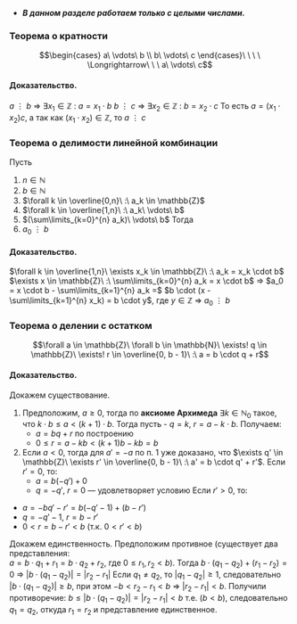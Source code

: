 - ***В данном разделе работаем только с целыми числами.***

### Теорема о кратности
$$\begin{cases} a\ \vdots\ b \\ b\ \vdots\ c \end{cases}\ \ \ \ \Longrightarrow\ \ \ a\ \vdots\ c$$
#### Доказательство.

$a\ \vdots\ b$ $\Rightarrow$ $\exists x_1 \in \mathbb{Z}\ :\ a = x_1 \cdot b$
$b\ \vdots\ c$ $\Rightarrow$ $\exists x_2 \in \mathbb{Z}\ :\ b = x_2 \cdot c$ 
То есть $a = (x_1 \cdot x_2) c$, а так как $(x_1 \cdot x_2) \in \mathbb{Z}$, то $a\ \vdots\ c$

### Теорема о делимости линейной комбинации

Пусть 
1) $n \in \mathbb{N}$ 
2) $b \in \mathbb{N}$
3) $\forall k \in \overline{0,n}\ :\ a_k \in \mathbb{Z}$
4) $\forall k \in \overline{1,n}\ :\ a_k\ \vdots\ b$
5) $(\sum\limits_{k=0}^{n} a_k)\ \vdots\ b$
Тогда
6) $a_0\ \vdots\ b$

#### Доказательство.
$\forall k \in \overline{1,n}\ \exists x_k \in \mathbb{Z}\ :\ a_k = x_k \cdot b$
$\exists x \in \mathbb{Z}\ :\ \sum\limits_{k=0}^{n} a_k = x \cdot b$ $\Rightarrow$ $a_0 = x \cdot b - \sum\limits_{k=1}^{n} a_k =$ $b \cdot (x - \sum\limits_{k=1}^{n} x_k) = b \cdot y$, где $y \in \mathbb{Z}$ $\Rightarrow$ $a_0\ \vdots\ b$

### Теорема о делении с остатком
$$\forall a \in \mathbb{Z}\ \forall b \in \mathbb{N}\ \exists! q \in \mathbb{Z}\ \exists! r \in \overline{0, b - 1}\ :\ a = b \cdot q + r$$
#### Доказательство.

Докажем существование.
1) Предположим, $a  \geq 0$, тогда по **аксиоме Архимеда** $\exists k \in \mathbb{N}_{0}$ такое, что $k \cdot b \leq a < (k+1) \cdot b$. Тогда пусть - $q = k$, $r = a - k \cdot b$. Получаем:
	- $a = bq + r$ по построению
	- $0 \leq r = a - kb < (k+1)b - kb = b$
2) Если $a < 0$, тогда для $a' = -a$ по п. 1 уже доказано, что $\exists q' \in \mathbb{Z}\ \exists r' \in \overline{0, b - 1}\ :\ a' = b \cdot q' + r'$. Если $r' = 0$, то:
	- $a = b(-q') + 0$
	- $q = -q',\ r = 0$ — удовлетворяет условию
	Если $r' > 0$, то:
- $a = -bq' - r' = b(-q' - 1) + (b - r')$
- $q = -q' - 1,\ r = b - r'$
- $0 < r = b - r' < b$ (т.к. $0 < r' < b$)

Докажем единственность. 
Предположим противное (существует два представления:  
$a = b \cdot q_1 + r_1 = b \cdot q_2 + r_2$, где $0 \leq r_1, r_2 < b$). Тогда $b \cdot (q_1 - q_2) + (r_1 - r_2) = 0$ $\Rightarrow$ $|b \cdot (q_1 - q_2)| = |r_2 - r_1|$
Если $q_1 \neq q_2$, то $|q_1 - q_2| \geq 1$, следовательно $|b \cdot (q_1 - q_2)| \geq b$, при этом $-b < r_2 - r_1 < b$ $\Rightarrow$ $|r_2 - r_1| < b$. Получили противоречие: $b \leq |b \cdot (q_1 - q_2)| = |r_2 - r_1| < b$ т.е. $(b < b)$, следовательно $q_1 = q_2$, откуда $r_1 = r_2$ и представление единственное.
